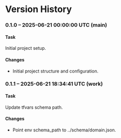 # Version History

### 0.1.0 – 2025-06-21 00:00:00 UTC (main)

#### Task
Initial project setup.

#### Changes
- Initial project structure and configuration.

### 0.1.1 – 2025-06-21 18:34:41 UTC (work)

#### Task
Update tfvars schema path.

#### Changes
- Point env schema_path to ../schema/domain.json.
